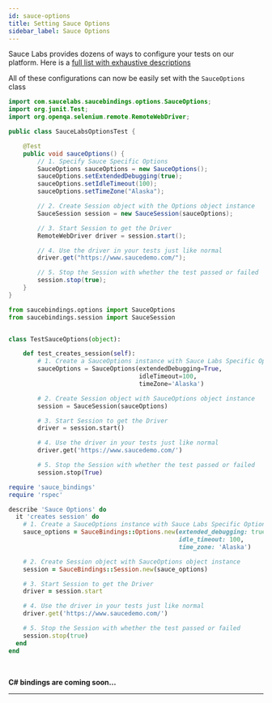 ```yaml
---
id: sauce-options
title: Setting Sauce Options
sidebar_label: Sauce Options
---
```


Sauce Labs provides dozens of ways to configure your tests on our platform.
Here is a [full list with exhaustive descriptions](https://wiki.saucelabs.com/display/DOCS/Test+Configuration+Options)

All of these configurations can now be easily set with the `SauceOptions` class

<!--DOCUSAURUS_CODE_TABS-->
<!--Java-->

```java
import com.saucelabs.saucebindings.options.SauceOptions;
import org.junit.Test;
import org.openqa.selenium.remote.RemoteWebDriver;

public class SauceLabsOptionsTest {

    @Test
    public void sauceOptions() {
        // 1. Specify Sauce Specific Options
        SauceOptions sauceOptions = new SauceOptions();
        sauceOptions.setExtendedDebugging(true);
        sauceOptions.setIdleTimeout(100);
        sauceOptions.setTimeZone("Alaska");

        // 2. Create Session object with the Options object instance
        SauceSession session = new SauceSession(sauceOptions);

        // 3. Start Session to get the Driver
        RemoteWebDriver driver = session.start();

        // 4. Use the driver in your tests just like normal
        driver.get("https://www.saucedemo.com/");

        // 5. Stop the Session with whether the test passed or failed
        session.stop(true);
    }
}
```

<!--Python-->
```python
from saucebindings.options import SauceOptions
from saucebindings.session import SauceSession


class TestSauceOptions(object):

    def test_creates_session(self):
        # 1. Create a SauceOptions instance with Sauce Labs Specific Options
        sauceOptions = SauceOptions(extendedDebugging=True,
                                    idleTimeout=100,
                                    timeZone='Alaska')

        # 2. Create Session object with SauceOptions object instance
        session = SauceSession(sauceOptions)

        # 3. Start Session to get the Driver
        driver = session.start()

        # 4. Use the driver in your tests just like normal
        driver.get('https://www.saucedemo.com/')

        # 5. Stop the Session with whether the test passed or failed
        session.stop(True)
```
<!--Ruby-->
```ruby
require 'sauce_bindings'
require 'rspec'

describe 'Sauce Options' do
  it 'creates session' do
    # 1. Create a SauceOptions instance with Sauce Labs Specific Options
    sauce_options = SauceBindings::Options.new(extended_debugging: true,
                                               idle_timeout: 100,
                                               time_zone: 'Alaska')

    # 2. Create Session object with SauceOptions object instance
    session = SauceBindings::Session.new(sauce_options)

    # 3. Start Session to get the Driver
    driver = session.start

    # 4. Use the driver in your tests just like normal
    driver.get('https://www.saucedemo.com/')

    # 5. Stop the Session with whether the test passed or failed
    session.stop(true)
  end
end
```
<!--C#-->
<br />

**C# bindings are coming soon...**

<!--END_DOCUSAURUS_CODE_TABS-->

___
